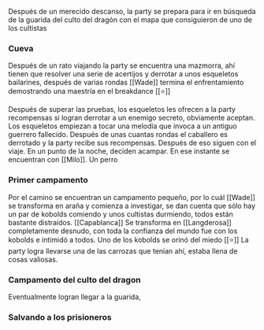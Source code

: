 Después de un merecido descanso, la party se prepara para ir en búsqueda de la guarida del culto del dragón con el mapa que consiguieron de uno de los cultistas
### Cueva 
Después de un rato viajando la party se encuentra una mazmorra, ahí tienen que resolver una serie de acertijos y derrotar a unos esqueletos bailarines, después de varias rondas [[Wade]] termina el enfrentamiento demostrando una maestría en el breakdance [[⭐]]

Después de superar las pruebas, los esqueletos les ofrecen a la party recompensas si logran derrotar a un enemigo secreto, obviamente aceptan. Los esqueletos empiezan a tocar una melodía que invoca a un antiguo guerrero fallecido. Después de unas cuantas rondas el caballero es derrotado y la party recibe sus recompensas. Después de eso siguen con el viaje. En un punto de la noche, deciden acampar. En ese instante se encuentran con [[Milo]]. Un perro 
### Primer campamento
Por el camino se encuentran un campamento pequeño, por lo cuál [[Wade]] se transforma en araña y comienza a investigar, se dan cuenta que sólo hay un par de kobolds comiendo y unos cultistas durmiendo, todos están bastante distraídos. 
[[Capablanca]] Se transforma en [[Langderosa]] completamente desnudo, con toda la confianza del mundo fue con los kobolds e intimidó a todos. Uno de los kobolds se orinó del miedo [[⭐]]
La party logra llevarse una de las carrozas que tenían ahí, estaba llena de cosas valiosas.
### Campamento del culto del dragon
Eventualmente logran llegar a la guarida, 

### Salvando a los prisioneros

